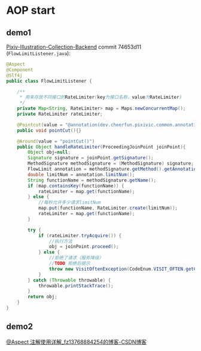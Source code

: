 # AOP start

## demo1

[Pixiv-Illustration-Collection-Backend](https://github.com/OysterQAQ/Pixiv-Illustration-Collection-Backend) commit 74653d11 (`FlowLimitListener.java`):

``` java
@Aspect
@Component
@Slf4j
public class FlowLimitListener {

    /**
     * 用来存放不同接口的RateLimiter(key为接口名称，value为RateLimiter)
     */
    private Map<String, RateLimiter> map = Maps.newConcurrentMap();
    private RateLimiter rateLimiter;

    @Pointcut(value = "@annotation(dev.cheerfun.pixivic.common.annotation.FlowLimit)")
    public void pointCut(){}

    @Around(value = "pointCut()")
    public Object handleRateLimiter(ProceedingJoinPoint joinPoint){
        Object obj=null;
        Signature signature = joinPoint.getSignature();
        MethodSignature methodSignature = (MethodSignature) signature;
        FlowLimit annotation = methodSignature.getMethod().getAnnotation(FlowLimit.class);
        double limitNum = annotation.limitNum();
        String functionName = methodSignature.getName();
        if (map.containsKey(functionName)) {
            rateLimiter = map.get(functionName);
        } else {
            //每秒允许多少请求limitNum
            map.put(functionName, RateLimiter.create(limitNum));
            rateLimiter = map.get(functionName);
        }

        try {
            if (rateLimiter.tryAcquire()) {
                //执行方法
                obj = joinPoint.proceed();
            } else {
                //拒绝了请求（服务降级）
                //TODO 拒绝后提示
                throw new VisitOftenException(CodeEnum.VISIT_OFTEN.getCode(),CodeEnum.VISIT_OFTEN.getMsg());
            }
        } catch (Throwable throwable) {
            throwable.printStackTrace();
        }
        return obj;
    }
}
```

## demo2

[@Aspect 注解使用详解_fz13768884254的博客-CSDN博客](https://blog.csdn.net/fz13768884254/article/details/83538709)
